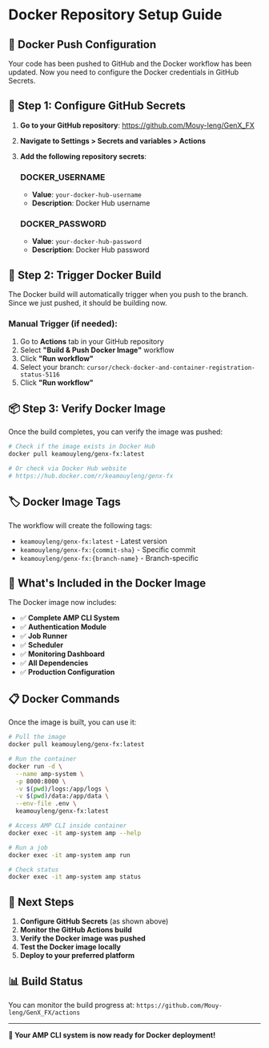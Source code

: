 # Docker Repository Setup Guide

## 🐳 **Docker Push Configuration**

Your code has been pushed to GitHub and the Docker workflow has been updated. Now you need to configure the Docker credentials in GitHub Secrets.

## 🔐 **Step 1: Configure GitHub Secrets**

1. **Go to your GitHub repository**: https://github.com/Mouy-leng/GenX_FX

2. **Navigate to Settings > Secrets and variables > Actions**

3. **Add the following repository secrets**:

   ### **DOCKER_USERNAME**
   - **Value**: `your-docker-hub-username`
   - **Description**: Docker Hub username

   ### **DOCKER_PASSWORD**
   - **Value**: `your-docker-hub-password`
   - **Description**: Docker Hub password

## 🚀 **Step 2: Trigger Docker Build**

The Docker build will automatically trigger when you push to the branch. Since we just pushed, it should be building now.

### **Manual Trigger (if needed)**:
1. Go to **Actions** tab in your GitHub repository
2. Select **"Build & Push Docker Image"** workflow
3. Click **"Run workflow"**
4. Select your branch: `cursor/check-docker-and-container-registration-status-5116`
5. Click **"Run workflow"**

## 📦 **Step 3: Verify Docker Image**

Once the build completes, you can verify the image was pushed:

```bash
# Check if the image exists in Docker Hub
docker pull keamouyleng/genx-fx:latest

# Or check via Docker Hub website
# https://hub.docker.com/r/keamouyleng/genx-fx
```

## 🏷️ **Docker Image Tags**

The workflow will create the following tags:
- `keamouyleng/genx-fx:latest` - Latest version
- `keamouyleng/genx-fx:{commit-sha}` - Specific commit
- `keamouyleng/genx-fx:{branch-name}` - Branch-specific

## 🔧 **What's Included in the Docker Image**

The Docker image now includes:
- ✅ **Complete AMP CLI System**
- ✅ **Authentication Module**
- ✅ **Job Runner**
- ✅ **Scheduler**
- ✅ **Monitoring Dashboard**
- ✅ **All Dependencies**
- ✅ **Production Configuration**

## 📋 **Docker Commands**

Once the image is built, you can use it:

```bash
# Pull the image
docker pull keamouyleng/genx-fx:latest

# Run the container
docker run -d \
  --name amp-system \
  -p 8000:8000 \
  -v $(pwd)/logs:/app/logs \
  -v $(pwd)/data:/app/data \
  --env-file .env \
  keamouyleng/genx-fx:latest

# Access AMP CLI inside container
docker exec -it amp-system amp --help

# Run a job
docker exec -it amp-system amp run

# Check status
docker exec -it amp-system amp status
```

## 🎯 **Next Steps**

1. **Configure GitHub Secrets** (as shown above)
2. **Monitor the GitHub Actions build**
3. **Verify the Docker image was pushed**
4. **Test the Docker image locally**
5. **Deploy to your preferred platform**

## 📊 **Build Status**

You can monitor the build progress at:
`https://github.com/Mouy-leng/GenX_FX/actions`

---

**🚀 Your AMP CLI system is now ready for Docker deployment!**